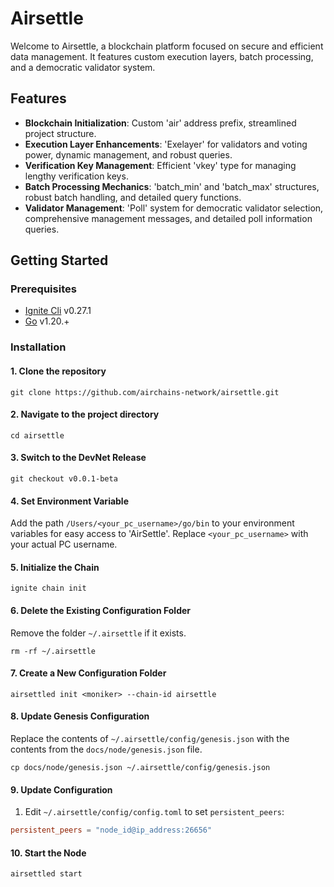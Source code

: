 # Airsettle

Welcome to Airsettle, a blockchain platform focused on secure and efficient data management. It features custom execution layers, batch processing, and a democratic validator system.

## Features

- **Blockchain Initialization**: Custom 'air' address prefix, streamlined project structure.
- **Execution Layer Enhancements**: 'Exelayer' for validators and voting power, dynamic management, and robust queries.
- **Verification Key Management**: Efficient 'vkey' type for managing lengthy verification keys.
- **Batch Processing Mechanics**: 'batch_min' and 'batch_max' structures, robust batch handling, and detailed query functions.
- **Validator Management**: 'Poll' system for democratic validator selection, comprehensive management messages, and detailed poll information queries.

## Getting Started

### Prerequisites

- [Ignite Cli](https://github.com/ignite/cli/releases/tag/v0.27.1) v0.27.1
- [Go](https://golang.org/doc/install) v1.20.+

### Installation

#### 1. Clone the repository

    git clone https://github.com/airchains-network/airsettle.git

#### 2. Navigate to the project directory

    cd airsettle

#### 3. Switch to the DevNet Release

    git checkout v0.0.1-beta

#### 4. Set Environment Variable

Add the path `/Users/<your_pc_username>/go/bin` to your environment variables for easy access to 'AirSettle'. Replace `<your_pc_username>` with your actual PC username.

#### 5. Initialize the Chain

    ignite chain init

#### 6. Delete the Existing Configuration Folder

Remove the folder `~/.airsettle` if it exists.

    rm -rf ~/.airsettle

#### 7. Create a New Configuration Folder

    airsettled init <moniker> --chain-id airsettle

#### 8. Update Genesis Configuration

Replace the contents of `~/.airsettle/config/genesis.json` with the contents from the `docs/node/genesis.json` file.

    cp docs/node/genesis.json ~/.airsettle/config/genesis.json

#### 9. Update Configuration

1. Edit `~/.airsettle/config/config.toml` to set `persistent_peers`:

```toml
persistent_peers = "node_id@ip_address:26656"
```

#### 10. Start the Node

    airsettled start
